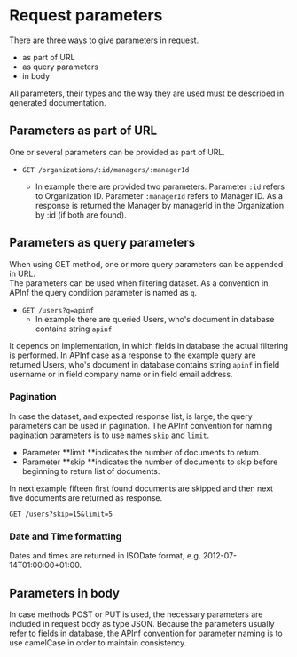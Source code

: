 # Request parameters

There are three ways to give parameters in request.

* as part of URL
* as query parameters
* in body

All parameters, their types and the way they are used must be described in generated documentation.

## Parameters as part of URL

One or several parameters can be provided as part of URL.

* `GET /organizations/:id/managers/:managerId`

  * In example there are provided two parameters. Parameter `:id` refers to Organization ID. Parameter `:managerId` refers to Manager ID. As a response is returned the Manager by managerId in the Organization by :id \(if both are found\).

## Parameters as query parameters

When using GET method, one or more query parameters can be appended in URL.  
The parameters can be used when filtering dataset. As a convention in APInf the query condition parameter is named as `q`.

* `GET /users?q=apinf`
  * In example there are queried Users, who's document in database contains string `apinf` 

It depends on implementation, in which fields in database the actual filtering is performed. In APInf case as a response to the example query are returned Users, who's document in database contains string `apinf` in field username  or in field company name or in field email address.

### Pagination

In case the dataset, and expected response list, is large, the query parameters can be used in pagination. The APInf convention for naming pagination parameters is to use names `skip` and `limit`.

* Parameter **limit **indicates the number of documents to return. 
* Parameter **skip **indicates the number of documents to skip before beginning to return list of documents.

In next example fifteen first found documents are skipped and then next five documents are returned as response.

`GET /users?skip=15&limit=5`

### Date and Time formatting

Dates and times are returned in ISODate format, e.g. 2012-07-14T01:00:00+01:00.

## Parameters in body

In case methods POST or PUT is used, the necessary parameters are included in request body as type JSON. Because the parameters usually refer to fields in database, the APInf convention for parameter naming is to use camelCase in order to maintain consistency.

